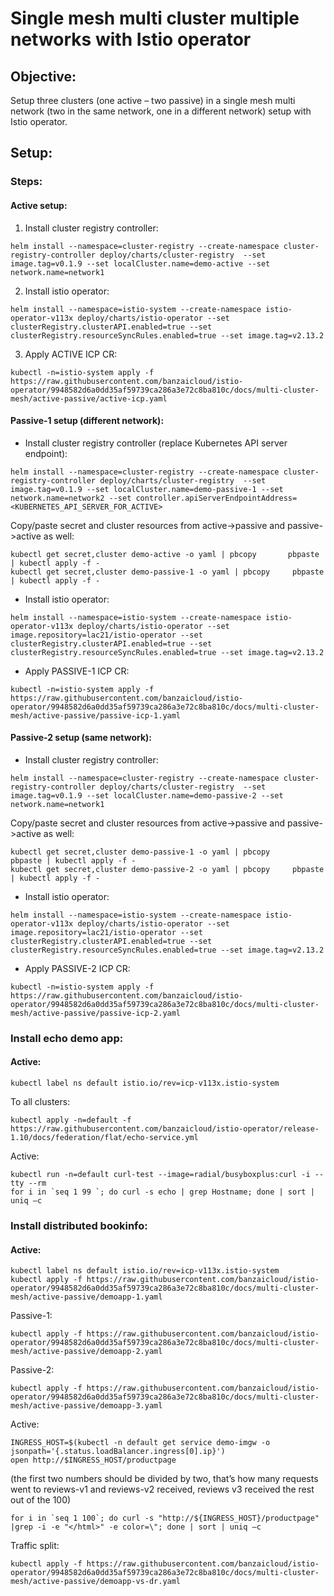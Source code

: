 # Single mesh multi cluster multiple networks with Istio operator

## Objective:
Setup three clusters (one active – two passive) in a single mesh multi network (two in the same network, one in a different network) setup with Istio operator.

## Setup: 

### Steps:

#### Active setup:
1. Install cluster registry controller:
```
helm install --namespace=cluster-registry --create-namespace cluster-registry-controller deploy/charts/cluster-registry  --set image.tag=v0.1.9 --set localCluster.name=demo-active --set network.name=network1
```
2. Install istio operator:
```
helm install --namespace=istio-system --create-namespace istio-operator-v113x deploy/charts/istio-operator --set clusterRegistry.clusterAPI.enabled=true --set clusterRegistry.resourceSyncRules.enabled=true --set image.tag=v2.13.2
```
3. Apply ACTIVE ICP CR:
```
kubectl -n=istio-system apply -f https://raw.githubusercontent.com/banzaicloud/istio-operator/9948582d6a0dd35af59739ca286a3e72c8ba810c/docs/multi-cluster-mesh/active-passive/active-icp.yaml
```

#### Passive-1 setup (different network):
- Install cluster registry controller (replace Kubernetes API server endpoint):
```
helm install --namespace=cluster-registry --create-namespace cluster-registry-controller deploy/charts/cluster-registry  --set image.tag=v0.1.9 --set localCluster.name=demo-passive-1 --set network.name=network2 --set controller.apiServerEndpointAddress=<KUBERNETES_API_SERVER_FOR_ACTIVE>
```
Copy/paste secret and cluster resources from active->passive and passive->active as well:
```
kubectl get secret,cluster demo-active -o yaml | pbcopy       pbpaste | kubectl apply -f -
kubectl get secret,cluster demo-passive-1 -o yaml | pbcopy     pbpaste | kubectl apply -f -
```
- Install istio operator:
```
helm install --namespace=istio-system --create-namespace istio-operator-v113x deploy/charts/istio-operator --set image.repository=lac21/istio-operator --set clusterRegistry.clusterAPI.enabled=true --set clusterRegistry.resourceSyncRules.enabled=true --set image.tag=v2.13.2
```
- Apply PASSIVE-1 ICP CR:
```
kubectl -n=istio-system apply -f https://raw.githubusercontent.com/banzaicloud/istio-operator/9948582d6a0dd35af59739ca286a3e72c8ba810c/docs/multi-cluster-mesh/active-passive/passive-icp-1.yaml
```

#### Passive-2 setup (same network):
- Install cluster registry controller:

```
helm install --namespace=cluster-registry --create-namespace cluster-registry-controller deploy/charts/cluster-registry  --set image.tag=v0.1.9 --set localCluster.name=demo-passive-2 --set network.name=network1
```
Copy/paste secret and cluster resources from active->passive and passive->active as well:
```
kubectl get secret,cluster demo-passive-1 -o yaml | pbcopy       pbpaste | kubectl apply -f -
kubectl get secret,cluster demo-passive-2 -o yaml | pbcopy     pbpaste | kubectl apply -f -
```
- Install istio operator:
```
helm install --namespace=istio-system --create-namespace istio-operator-v113x deploy/charts/istio-operator --set image.repository=lac21/istio-operator --set clusterRegistry.clusterAPI.enabled=true --set clusterRegistry.resourceSyncRules.enabled=true --set image.tag=v2.13.2
```
- Apply PASSIVE-2 ICP CR:
```
kubectl -n=istio-system apply -f https://raw.githubusercontent.com/banzaicloud/istio-operator/9948582d6a0dd35af59739ca286a3e72c8ba810c/docs/multi-cluster-mesh/active-passive/passive-icp-2.yaml
```

### Install echo demo app:
#### Active:
```
kubectl label ns default istio.io/rev=icp-v113x.istio-system
```
To all clusters:
```
kubectl apply -n=default -f https://raw.githubusercontent.com/banzaicloud/istio-operator/release-1.10/docs/federation/flat/echo-service.yml
```
Active:
```
kubectl run -n=default curl-test --image=radial/busyboxplus:curl -i --tty --rm
for i in `seq 1 99 `; do curl -s echo | grep Hostname; done | sort | uniq –c
```

### Install distributed bookinfo:
#### Active:
```
kubectl label ns default istio.io/rev=icp-v113x.istio-system
kubectl apply -f https://raw.githubusercontent.com/banzaicloud/istio-operator/9948582d6a0dd35af59739ca286a3e72c8ba810c/docs/multi-cluster-mesh/active-passive/demoapp-1.yaml 
```
Passive-1:
```
kubectl apply -f https://raw.githubusercontent.com/banzaicloud/istio-operator/9948582d6a0dd35af59739ca286a3e72c8ba810c/docs/multi-cluster-mesh/active-passive/demoapp-2.yaml
```
Passive-2:
```
kubectl apply -f https://raw.githubusercontent.com/banzaicloud/istio-operator/9948582d6a0dd35af59739ca286a3e72c8ba810c/docs/multi-cluster-mesh/active-passive/demoapp-3.yaml
```

Active:
```
INGRESS_HOST=$(kubectl -n default get service demo-imgw -o jsonpath='{.status.loadBalancer.ingress[0].ip}')
open http://$INGRESS_HOST/productpage
```
(the first two numbers should be divided by two, that’s how many requests went to reviews-v1 and reviews-v2 received, reviews v3 received the rest out of the 100)
```
for i in `seq 1 100`; do curl -s "http://${INGRESS_HOST}/productpage" |grep -i -e "</html>" -e color=\"; done | sort | uniq –c
```

Traffic split:
```
kubectl apply -f https://raw.githubusercontent.com/banzaicloud/istio-operator/9948582d6a0dd35af59739ca286a3e72c8ba810c/docs/multi-cluster-mesh/active-passive/demoapp-vs-dr.yaml 
```